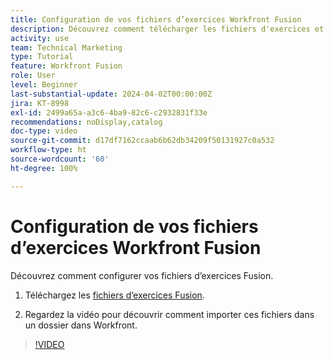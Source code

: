 ```yaml
---
title: Configuration de vos fichiers d’exercices Workfront Fusion
description: Découvrez comment télécharger les fichiers d'exercices et les importer dans un dossier dans Workfront, dans  [!DNL Adobe Workfront Fusion].
activity: use
team: Technical Marketing
type: Tutorial
feature: Workfront Fusion
role: User
level: Beginner
last-substantial-update: 2024-04-02T00:00:00Z
jira: KT-8998
exl-id: 2499a65a-a3c6-4ba9-82c6-c2932831f33e
recommendations: noDisplay,catalog
doc-type: video
source-git-commit: d17df7162ccaab6b62db34209f50131927c0a532
workflow-type: ht
source-wordcount: '60'
ht-degree: 100%

---
```


# Configuration de vos fichiers d’exercices Workfront Fusion

Découvrez comment configurer vos fichiers d’exercices Fusion.

1. Téléchargez les [fichiers d’exercices Fusion](/help/assets/fusion-exercise-files.zip).

1. Regardez la vidéo pour découvrir comment importer ces fichiers dans un dossier dans Workfront.

>[!VIDEO](https://video.tv.adobe.com/v/335258/?quality=12&learn=on&enablevpops)
